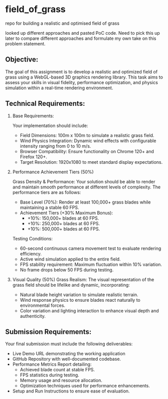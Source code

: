 # field_of_grass

repo for building a realistic and optimised field of grass

looked up different approaches and pasted PoC code. Need to pick this up later to compare different approaches and formulate my own take on this problem statement.

## Objective:

The goal of this assignment is to develop a realistic and optimized field of grass using a
WebGL-based 3D graphics rendering library. This task aims to assess your skills in visual
fidelity, performance optimization, and physics simulation within a real-time rendering
environment.

## Technical Requirements:

1. Base Requirements:

   Your implementation should include:

   - Field Dimensions: 100m x 100m to simulate a realistic grass field.
   - Wind Physics Integration: Dynamic wind effects with configurable intensity ranging from 0 to 10 m/s.
   - Browser Compatibility: Ensure functionality on Chrome 120+ and Firefox 120+.
   - Target Resolution: 1920x1080 to meet standard display expectations.

2. Performance Achievement Tiers (50%)

   Grass Density & Performance: Your solution should be able to render and maintain smooth performance at different levels of complexity. The performance tiers are as follows:

   - Base Level (70%): Render at least 100,000+ grass blades while maintaining a stable 60 FPS.
   - Achievement Tiers (+30% Maximum Bonus):
     - +10%: 150,000+ blades at 60 FPS.
     - +10%: 250,000+ blades at 60 FPS.
     - +10%: 500,000+ blades at 60 FPS.

   Testing Conditions:

   - 60-second continuous camera movement test to evaluate rendering efficiency.
   - Active wind simulation applied to the entire field.
   - FPS stability requirement: Maximum fluctuation within 10% variation.
   - No frame drops below 50 FPS during testing.

3. Visual Quality (50%)
   Grass Realism: The visual representation of the grass field should be lifelike and dynamic, incorporating:
   - Natural blade height variation to simulate realistic terrain.
   - Wind response physics to ensure blades react naturally to environmental forces.
   - Color variation and lighting interaction to enhance visual depth and authenticity.

## Submission Requirements:

Your final submission must include the following deliverables:

- Live Demo URL demonstrating the working application
- GitHub Repository with well-documented codebase.
- Performance Metrics Report detailing:
  - Achieved blade count at stable FPS.
  - FPS statistics during testing.
  - Memory usage and resource allocation.
  - Optimization techniques used for performance enhancements.
- Setup and Run Instructions to ensure ease of evaluation.
